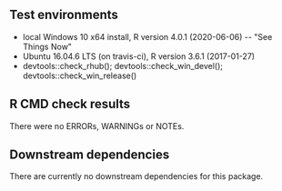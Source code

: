 ## Test environments

* local Windows 10 x64 install, R version 4.0.1 (2020-06-06) -- "See Things Now"
* Ubuntu 16.04.6 LTS (on travis-ci), R version 3.6.1 (2017-01-27)
* devtools::check_rhub(); devtools::check_win_devel(); devtools::check_win_release()

## R CMD check results

There were no ERRORs, WARNINGs or NOTEs.

## Downstream dependencies

There are currently no downstream dependencies for this package.